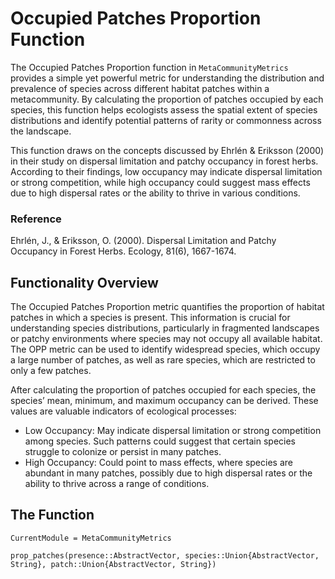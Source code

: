 # Occupied Patches Proportion Function
The Occupied Patches Proportion function in `MetaCommunityMetrics` provides a simple yet powerful metric for understanding the distribution and prevalence of species across different habitat patches within a metacommunity. By calculating the proportion of patches occupied by each species, this function helps ecologists assess the spatial extent of species distributions and identify potential patterns of rarity or commonness across the landscape.

This function draws on the concepts discussed by Ehrlén & Eriksson (2000) in their study on dispersal limitation and patchy occupancy in forest herbs. According to their findings, low occupancy may indicate dispersal limitation or strong competition, while high occupancy could suggest mass effects due to high dispersal rates or the ability to thrive in various conditions.

### Reference
Ehrlén, J., & Eriksson, O. (2000). Dispersal Limitation and Patchy Occupancy in Forest Herbs. Ecology, 81(6), 1667-1674.

## Functionality Overview
The Occupied Patches Proportion metric quantifies the proportion of habitat patches in which a species is present. This information is crucial for understanding species distributions, particularly in fragmented landscapes or patchy environments where species may not occupy all available habitat. The OPP metric can be used to identify widespread species, which occupy a large number of patches, as well as rare species, which are restricted to only a few patches.

After calculating the proportion of patches occupied for each species, the species’ mean, minimum, and maximum occupancy can be derived. These values are valuable indicators of ecological processes:

- Low Occupancy: May indicate dispersal limitation or strong competition among species. Such patterns could suggest that certain species struggle to colonize or persist in many patches.
- High Occupancy: Could point to mass effects, where species are abundant in many patches, possibly due to high dispersal rates or the ability to thrive across a range of conditions.

## The Function
```@meta
CurrentModule = MetaCommunityMetrics
```
```@docs
prop_patches(presence::AbstractVector, species::Union{AbstractVector, String}, patch::Union{AbstractVector, String})
```
